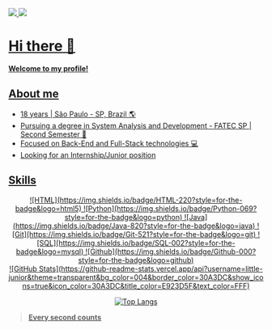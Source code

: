 <div>

<a target='_blank' href="mailto:eulittlejunior@gmail.com"> <img src="https://img.shields.io/badge/Contact-952?style=for-the-badge&logo=gmail">
<a target='_blank' href="https://www.linkedin.com/in/jonas-leite-b6b5a0268/"> <img src="https://img.shields.io/badge/Linkedin-069?style=for-the-badge&logo=linkedin"> 

</div>

# Hi there 👋

**Welcome to my profile!**

## About me

- 18 years | São Paulo - SP, Brazil 🌎
- Pursuing a degree in System Analysis and Development - FATEC SP | Second Semester 🏫
- Focused on Back-End and Full-Stack technologies 💻
- Looking for an Internship/Junior position  


## Skills

<div align="center">
 ![HTML](https://img.shields.io/badge/HTML-220?style=for-the-badge&logo=html5)
 ![Python](https://img.shields.io/badge/Python-069?style=for-the-badge&logo=python) 
 ![Java](https://img.shields.io/badge/Java-820?style=for-the-badge&logo=java) 
 ![Git](https://img.shields.io/badge/Git-521?style=for-the-badge&logo=git)
 ![SQL](https://img.shields.io/badge/SQL-002?style=for-the-badge&logo=mysql)
 ![Github](https://img.shields.io/badge/Github-000?style=for-the-badge&logo=github)
</div>

<div align="center">
 ![GitHub Stats](https://github-readme-stats.vercel.app/api?username=little-junior&theme=transparent&bg_color=004&border_color=30A3DC&show_icons=true&icon_color=30A3DC&title_color=E923D5F&text_color=FFF)

 ![Top Langs](https://github-readme-stats-git-masterrstaa-rickstaa.vercel.app/api/top-langs/?username=little-junior&layout=compact&bg_color=004&border_color=30A3DC&title_color=E923D5F&text_color=FFF)
</div>

> **Every second counts**
